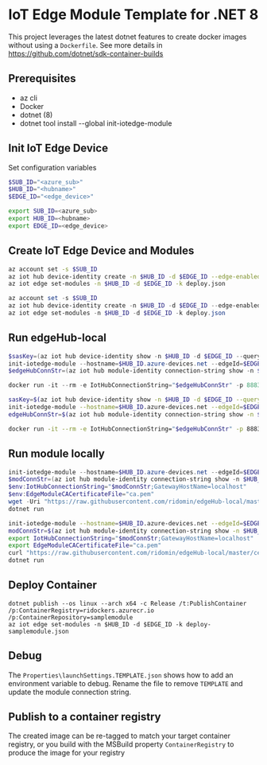 # IoT Edge Module Template for .NET 8

This project leverages the latest dotnet features to create docker images without using a `Dockerfile`. See more details in https://github.com/dotnet/sdk-container-builds

## Prerequisites

- az cli
- Docker
- dotnet (8)
- dotnet tool install --global init-iotedge-module

## Init IoT Edge Device

Set configuration variables

```ps1
$SUB_ID="<azure_sub>"
$HUB_ID="<hubname>"
$EDGE_ID="<edge_device>"
```

```bash
export SUB_ID=<azure_sub>
export HUB_ID=<hubname>
export EDGE_ID=<edge_device>
```

## Create IoT Edge Device and Modules

```bash
az account set -s $SUB_ID
az iot hub device-identity create -n $HUB_ID -d $EDGE_ID --edge-enabled
az iot edge set-modules -n $HUB_ID -d $EDGE_ID -k deploy.json
```

```ps1
az account set -s $SUB_ID
az iot hub device-identity create -n $HUB_ID -d $EDGE_ID --edge-enabled
az iot edge set-modules -n $HUB_ID -d $EDGE_ID -k deploy.json
```

## Run edgeHub-local

```ps1
$sasKey=(az iot hub device-identity show -n $HUB_ID -d $EDGE_ID --query authentication.symmetricKey.primaryKey -o tsv)
init-iotedge-module --hostname=$HUB_ID.azure-devices.net --edgeId=$EDGE_ID --modId=`$edgeHub --sasKey=$sasKey
$edgeHubConnStr=(az iot hub module-identity connection-string show -n $HUB_ID -d $EDGE_ID -m `$edgeHub  -o tsv)

docker run -it --rm -e IotHubConnectionString="$edgeHubConnStr" -p 8883:8883 ghcr.io/ridomin/edgehub:local
```

```bash
sasKey=$(az iot hub device-identity show -n $HUB_ID -d $EDGE_ID --query authentication.symmetricKey.primaryKey -o tsv)
init-iotedge-module --hostname=$HUB_ID.azure-devices.net --edgeId=$EDGE_ID --modId=\$edgeHub --sasKey=$sasKey
edgeHubConnStr=$(az iot hub module-identity connection-string show -n $HUB_ID -d $EDGE_ID -m \$edgeHub  -o tsv)

docker run -it --rm -e IotHubConnectionString="$edgeHubConnStr" -p 8883:8883 ghcr.io/ridomin/edgehub:local
```

## Run module locally

```ps1
init-iotedge-module --hostname=$HUB_ID.azure-devices.net --edgeId=$EDGE_ID --modId=samplemodule --sasKey=$sasKey
$modConnStr=(az iot hub module-identity connection-string show -n $HUB_ID -d $EDGE_ID -m samplemodule  -o tsv)
$env:IotHubConnectionString="$modConnStr;GatewayHostName=localhost"
$env:EdgeModuleCACertificateFile="ca.pem"
wget -Uri "https://raw.githubusercontent.com/ridomin/edgeHub-local/master/certs/ca.pem" -OutFile "ca.pem"
dotnet run
```

```bash
init-iotedge-module --hostname=$HUB_ID.azure-devices.net --edgeId=$EDGE_ID --modId=samplemodule --sasKey=$sasKey
modConnStr=$(az iot hub module-identity connection-string show -n $HUB_ID -d $EDGE_ID -m samplemodule  -o tsv)
export IotHubConnectionString="$modConnStr;GatewayHostName=localhost"
export EdgeModuleCACertificateFile="ca.pem"
curl "https://raw.githubusercontent.com/ridomin/edgeHub-local/master/certs/ca.pem" -o "ca.pem"
dotnet run
```

## Deploy Container

```
dotnet publish --os linux --arch x64 -c Release /t:PublishContainer /p:ContainerRegistry=ridockers.azurecr.io /p:ContainerRepository=samplemodule
az iot edge set-modules -n $HUB_ID -d $EDGE_ID -k deploy-samplemodule.json
```

## Debug

The `Properties\launchSettings.TEMPLATE.json` shows how to add an environment variable to debug. Rename the file to remove `TEMPLATE` and update the module connection string.

## Publish to a container registry

The created image can be re-tagged to match your target container registry, or you build with the MSBuild property `ContainerRegistry` to produce the image for your registry
